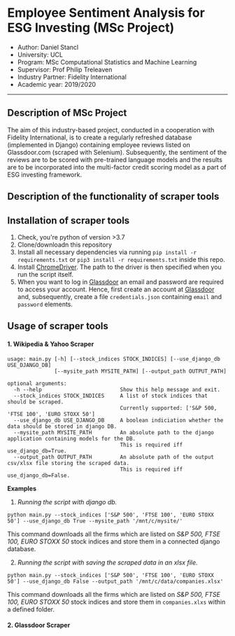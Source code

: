 # Employee Sentiment Analysis for ESG Investing (MSc Project)

- Author: Daniel Stancl
- University: UCL
- Program: MSc Computational Statistics and Machine Learning
- Supervisor: Prof Philip Treleaven
- Industry Partner: Fidelity International
- Academic year: 2019/2020

<hr>

## Description of MSc Project
The aim of this industry-based project, conducted in a cooperation with Fidelity International, is to create a regularly refreshed database (implemented in Django) containing employee reviews listed on Glassdoor.com (scraped with Selenium). Subsequently, the sentiment of the reviews are to be scored with pre-trained language models and the results are to be incorporated into the multi-factor credit scoring model as a part of ESG investing framework.

## Description of the functionality of scraper tools

## Installation of scraper tools
1. Check, you're python of version >3.7
2. Clone/downloadn this repository
3. Install all necessary dependencies via running `pip install -r requirements.txt` or `pip3 install -r requirements.txt` inside this repo.
4. Install [ChromeDriver](http://chromedriver.chromium.org/). The path to the driver is then specified when you run the script itself.
5. When you want to log in [Glassdoor](https://www.glassdoor.com/member/home/index.htm) an email and password are required to access your account. Hence, first create an account at [Glassdoor](https://www.glassdoor.com/member/home/index.htm) and, subsequently, create a file `credentials.json` containing `email` and `password` elements.

## Usage of scraper tools
#### 1. Wikipedia & Yahoo Scraper
```
usage: main.py [-h] [--stock_indices STOCK_INDICES] [--use_django_db USE_DJANGO_DB]
               [--mysite_path MYSITE_PATH] [--output_path OUTPUT_PATH]

optional arguments:
  -h --help                         Show this help message and exit.
  --stock_indices STOCK_INDICES     A list of stock indices that should be scraped.
                                    Currently supported: ['S&P 500, 'FTSE 100', 'EURO STOXX 50']
  --use_django_db USE_DJANGO_DB     A boolean indiciation whether the data should be stored in django DB.
  --mysite_path MYSITE_PATH         An absolute path to the django application containing models for the DB.
                                    This is required iff use_django_db=True.
  --output_path OUTPUT_PATH         An absolute path of the output csv/xlsx file storing the scraped data.
                                    This is required iff use_django_db=False.
```
**Examples**
1. *Running the script with django db.*
```
python main.py --stock_indices ['S&P 500', 'FTSE 100', 'EURO STOXX 50'] --use_django_db True --mysite_path '/mnt/c/mysite/'
```
This command downloads all the firms which are listed on *S&P 500, FTSE 100, EURO STOXX 50* stock indices and store them in a connected django database.

2. *Running the script with saving the scraped data in an xlsx file.*
```
python main.py --stock_indices ['S&P 500', 'FTSE 100', 'EURO STOXX 50'] --use_django_db False --output_path '/mnt/c/data/companies.xlsx'
```
This command downloads all the firms which are listed on *S&P 500, FTSE 100, EURO STOXX 50* stock indices and store them in `companies.xlxs` within a defined folder.

#### 2. Glassdoor Scraper
```
```
